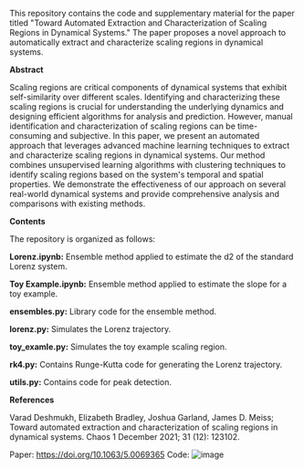 This repository contains the code and supplementary material for the paper titled "Toward Automated Extraction and Characterization of Scaling Regions in Dynamical Systems." The paper proposes a novel approach to automatically extract and characterize scaling regions in dynamical systems.

**Abstract**

Scaling regions are critical components of dynamical systems that exhibit self-similarity over different scales. 
Identifying and characterizing these scaling regions is crucial for understanding the underlying dynamics and designing 
efficient algorithms for analysis and prediction. However, manual identification and characterization of scaling regions 
can be time-consuming and subjective. In this paper, we present an automated approach that leverages advanced machine 
learning techniques to extract and characterize scaling regions in dynamical systems. Our method combines unsupervised 
learning algorithms with clustering techniques to identify scaling regions based on the system's temporal and spatial 
properties. We demonstrate the effectiveness of our approach on several real-world dynamical systems and provide 
comprehensive analysis and comparisons with existing methods.

**Contents**

The repository is organized as follows:

**Lorenz.ipynb:** Ensemble method applied to estimate the d2 of the standard Lorenz system. 

**Toy Example.ipynb:** Ensemble method applied to estimate the slope for a toy example. 

**ensembles.py:** Library code for the ensemble method. 

**lorenz.py:** Simulates the Lorenz trajectory. 

**toy_examle.py:** Simulates the toy example scaling region. 

**rk4.py:** Contains Runge-Kutta code for generating the Lorenz trajectory. 

**utils.py:** Contains code for peak detection. 

**References**

Varad Deshmukh, Elizabeth Bradley, Joshua Garland, James D. Meiss; Toward automated extraction and characterization of scaling regions in dynamical systems. Chaos 1 December 2021; 31 (12): 123102.

Paper: https://doi.org/10.1063/5.0069365
Code: ![image](https://github.com/vrd1243/scaling_regions_ensemble/assets/7006251/62ddfd4d-496d-47bf-80fd-1622ae36de62)

